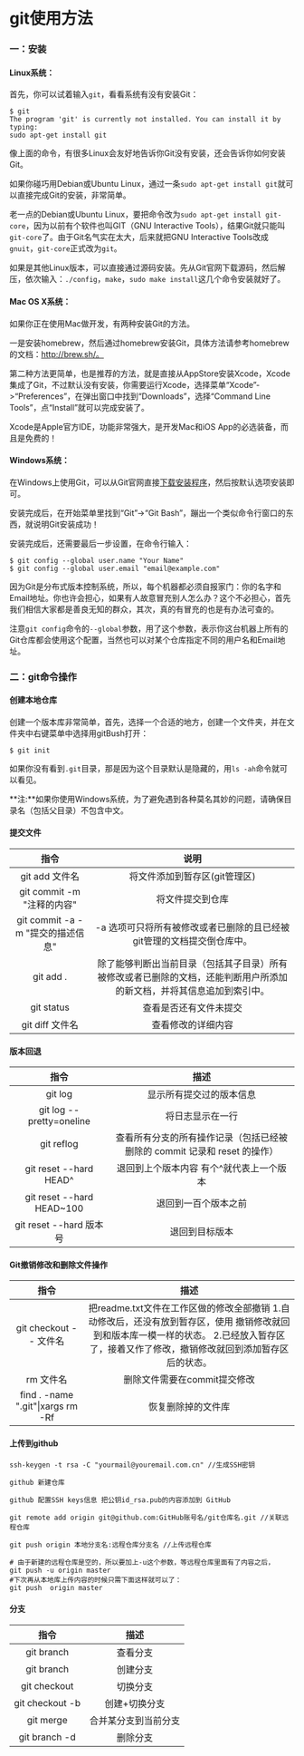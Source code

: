 # git使用方法

### 一：安装

#### Linux系统：

首先，你可以试着输入`git`，看看系统有没有安装Git：

```
$ git
The program 'git' is currently not installed. You can install it by typing:
sudo apt-get install git
```

像上面的命令，有很多Linux会友好地告诉你Git没有安装，还会告诉你如何安装Git。

如果你碰巧用Debian或Ubuntu Linux，通过一条`sudo apt-get install git`就可以直接完成Git的安装，非常简单。

老一点的Debian或Ubuntu Linux，要把命令改为`sudo apt-get install git-core`，因为以前有个软件也叫GIT（GNU Interactive Tools），结果Git就只能叫`git-core`了。由于Git名气实在太大，后来就把GNU Interactive Tools改成`gnuit`，`git-core`正式改为`git`。

如果是其他Linux版本，可以直接通过源码安装。先从Git官网下载源码，然后解压，依次输入：`./config`，`make`，`sudo make install`这几个命令安装就好了。

#### Mac OS X系统：

如果你正在使用Mac做开发，有两种安装Git的方法。

一是安装homebrew，然后通过homebrew安装Git，具体方法请参考homebrew的文档：http://brew.sh/。

第二种方法更简单，也是推荐的方法，就是直接从AppStore安装Xcode，Xcode集成了Git，不过默认没有安装，你需要运行Xcode，选择菜单“Xcode”->“Preferences”，在弹出窗口中找到“Downloads”，选择“Command Line Tools”，点“Install”就可以完成安装了。

Xcode是Apple官方IDE，功能非常强大，是开发Mac和iOS App的必选装备，而且是免费的！

#### Windows系统：

在Windows上使用Git，可以从Git官网直接[下载安装程序](https://git-scm.com/downloads)，然后按默认选项安装即可。

安装完成后，在开始菜单里找到“Git”->“Git Bash”，蹦出一个类似命令行窗口的东西，就说明Git安装成功！

安装完成后，还需要最后一步设置，在命令行输入：

```
$ git config --global user.name "Your Name"
$ git config --global user.email "email@example.com"
```

因为Git是分布式版本控制系统，所以，每个机器都必须自报家门：你的名字和Email地址。你也许会担心，如果有人故意冒充别人怎么办？这个不必担心，首先我们相信大家都是善良无知的群众，其次，真的有冒充的也是有办法可查的。

注意`git config`命令的`--global`参数，用了这个参数，表示你这台机器上所有的Git仓库都会使用这个配置，当然也可以对某个仓库指定不同的用户名和Email地址。

### 二：git命令操作

#### 创建本地仓库

创建一个版本库非常简单，首先，选择一个合适的地方，创建一个文件夹，并在文件夹中右键菜单中选择用gitBush打开：

```
$ git init
```

如果你没有看到`.git`目录，那是因为这个目录默认是隐藏的，用`ls -ah`命令就可以看见。

**注:**如果你使用Windows系统，为了避免遇到各种莫名其妙的问题，请确保目录名（包括父目录）不包含中文。

#### 提交文件

|               指令                |                             说明                             |
| :-------------------------------: | :----------------------------------------------------------: |
|          git add 文件名           |                将文件添加到暂存区(git管理区)                 |
|    git commit -m "注释的内容"     |                       将文件提交到仓库                       |
| git commit -a -m "提交的描述信息" | -a 选项可只将所有被修改或者已删除的且已经被git管理的文档提交倒仓库中。 |
|             git add .             | 除了能够判断出当前目录（包括其子目录）所有被修改或者已删除的文档，还能判断用户所添加的新文档，并将其信息追加到索引中。 |
|            git status             |                    查看是否还有文件未提交                    |
|          git diff 文件名          |                      查看修改的详细内容                      |

#### 版本回退

|           指令            |                             描述                             |
| :-----------------------: | :----------------------------------------------------------: |
|          git log          |                   显示所有提交过的版本信息                   |
| git log --pretty=oneline  |                       将日志显示在一行                       |
|        git reflog         | 查看所有分支的所有操作记录（包括已经被删除的 commit 记录和 reset 的操作） |
|  git reset --hard HEAD^   |           退回到上个版本内容 有个^就代表上一个版本           |
| git reset --hard HEAD~100 |                     退回到一百个版本之前                     |
|  git reset --hard 版本号  |                        退回到目标版本                        |

#### **Git撤销修改和删除文件操作**

|               指令                |                             描述                             |
| :-------------------------------: | :----------------------------------------------------------: |
|      git checkout -- 文件名       | 把readme.txt文件在工作区做的修改全部撤销	1.自动修改后，还没有放到暂存区，使用 撤销修改就回到和版本库一模一样的状态。	2.已经放入暂存区了，接着又作了修改，撤销修改就回到添加暂存区后的状态。 |
|             rm 文件名             |                 删除文件需要在commit提交修改                 |
| find . -name ".git"\|xargs rm -Rf |                      恢复删除掉的文件库                      |

#### 上传到github

```
ssh-keygen -t rsa -C "yourmail@youremail.com.cn" //生成SSH密钥

github 新建仓库 

github 配置SSH keys信息 把公钥id_rsa.pub的内容添加到 GitHub
```

```
git remote add origin git@github.com:GitHub账号名/git仓库名.git //关联远程仓库 
```

```
git push origin 本地分支名:远程仓库分支名 //上传远程仓库
```

```
# 由于新建的远程仓库是空的，所以要加上-u这个参数，等远程仓库里面有了内容之后，
git push -u origin master
#下次再从本地库上传内容的时候只需下面这样就可以了：
git push  origin master
```

#### 分支

|          指令          |         描述         |
| :--------------------: | :------------------: |
|       git branch       |       查看分支       |
|   git branch <name>    |       创建分支       |
|  git checkout <name>   |       切换分支       |
| git checkout -b <name> |    创建+切换分支     |
|    git merge <name>    | 合并某分支到当前分支 |
|  git branch -d <name>  |       删除分支       |

